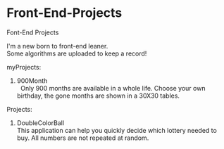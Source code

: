 # Front-End-Projects
Font-End Projects

I'm a new born to front-end leaner.<br> 
Some algorithms are uploaded to keep a record!

myProjects:
1. 900Month<br>
    Only 900 months are available in a whole life. Choose your own birthday, the gone months are shown in a 30X30 tables.
  
Projects:
1. DoubleColorBall<br>
    This application can help you quickly decide which lottery needed to buy. All numbers are not repeated at random.

